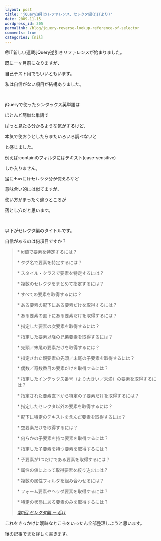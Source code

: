 ```yaml
---
layout: post
title: 'jQuery逆引きレファレンス、セレクタ編(@ITより)'
date: 2009-11-15
wordpress_id: 305
permalink: /blog/jquery-reverse-lookup-reference-of-selector
comments: true
categories: [nil]
---
```

<div class="section">
<p>@IT新しい連載:jQuery逆引きリファレンスが始まりました。</p>
<p>既に一ヶ月前になりますが、</p>
<p>自己テスト用でもいいともいます。</p>
<p>私は自信がない項目が結構ありました。</p>
<br/>
<p>jQueryで使ったシンタックス英単語は</p>
<p>ほとんど簡単な単語で</p>
<p>ぱっと見たら分かるような気がするけど、</p>
<p>本気で使おうとしたらまたいろいろ調べないと</p>
<p>と感じました。</p>
<p>例えば:containのフィルタにはテキスト(case-sensitive)</p>
<p>しか入りません。</p>
<p>逆に:hasにはセレクタ分が使えるなど</p>
<p>意味合い的には似てますが、</p>
<p>使い方がまったく違うところが</p>
<p>落とし穴だと思います。</p>
<br/>
<p>以下がセレクタ編のタイトルです。</p>
<p>自信があるのは何項目ですか？</p>
<blockquote title="指定されたページは存在しません" cite="http://www.atmarkit.co.jp/fdotnet/jqueryref/01selector/selector_00.html">
<p>    * id値で要素を特定するには？</p>
<p>    * タグ名で要素を特定するには？</p>
<p>    * スタイル・クラスで要素を特定するには？</p>
<p>    * 複数のセレクタをまとめて指定するには？</p>
<p>    * すべての要素を取得するには？</p>
<p>    * ある要素の配下にある要素だけを取得するには？</p>
<p>    * ある要素の直下にある要素だけを取得するには？</p>
<p>    * 指定した要素の次要素を取得するには？</p>
<p>    * 指定した要素以降の兄弟要素を取得するには？</p>
<p>    * 先頭／末尾の要素だけを取得するには？</p>
<p>    * 指定された親要素の先頭／末尾の子要素を取得するには？</p>
<p>    * 偶数／奇数番目の要素だけを取得するには？</p>
<p>    * 指定したインデックス番号（より大きい／未満）の要素を取得するには？</p>
<p>    * 指定された要素直下から特定の子要素だけを取得するには？</p>
<p>    * 指定したセレクタ以外の要素を取得するには？</p>
<p>    * 配下に特定のテキストを含んだ要素を取得するには？</p>
<p>    * 空要素だけを取得するには？</p>
<p>    * 何らかの子要素を持つ要素を取得するには？</p>
<p>    * 指定した子要素を持つ要素を取得するには？</p>
<p>    * 子要素が1つだけである要素を取得するには？</p>
<p>    * 属性の値によって取得要素を絞り込むには？</p>
<p>    * 複数の属性フィルタを組み合わせるには？</p>
<p>    * フォーム要素やヘッダ要素を取得するには？</p>
<p>    * 特定の状態にある要素のみを取得するには？</p>
<cite><a href="http://www.atmarkit.co.jp/fdotnet/jqueryref/01selector/selector_00.html" target="_blank">第1回 セレクタ編 － ＠IT</a></cite></blockquote>
<p>これをきっかけに曖昧なところをいったん全部整理しようと思います。</p>
<p>後の記事でまた詳しく書きます。</p>
</div>

